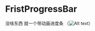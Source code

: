 # FristProgressBar 
没啥东西 就一个带动画进度条
（![Alt text](https://github.com/2008100200/WZrLe/raw/master/img/1521707706283mzaaa.gif)）
